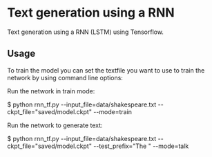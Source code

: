 # Text generation using a RNN

Text generation using a RNN (LSTM) using Tensorflow.


## Usage

To train the model you can set the textfile you want to use to train the network by using command line options:

Run the network in train mode:

  $ python rnn_tf.py --input_file=data/shakespeare.txt --ckpt_file="saved/model.ckpt" --mode=train

Run the network to generate text:

  $ python rnn_tf.py --input_file=data/shakespeare.txt --ckpt_file="saved/model.ckpt" --test_prefix="The " --mode=talk
